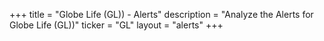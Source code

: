 +++
title = "Globe Life (GL)) - Alerts"
description = "Analyze the Alerts for Globe Life (GL))"
ticker = "GL"
layout = "alerts"
+++

